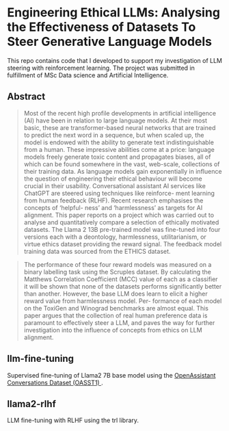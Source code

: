 # Engineering Ethical LLMs: Analysing the Effectiveness of Datasets To Steer Generative Language Models

This repo contains code that I developed to support my investigation of LLM steering with reinforcement learning. The project was submitted in fulfillment of MSc Data science and Artificial Intelligence.

## Abstract

> Most of the recent high profile developments in artificial intelligence (AI) have been in relation to large language models. At their most basic, these are transformer-based neural networks that are trained to predict the next word in a sequence, but when scaled up, the model is endowed with the ability to generate text indistinguishable from a human. These impressive abilities come at a price: language models freely generate toxic content and propagates biases, all of which can be found somewhere in the vast, web-scale, collections of their training data. As language models gain exponentially in influence the question of engineering their ethical behaviour will become crucial in their usability.
>Conversational assistant AI services like ChatGPT are steered using techniques like reinforce- ment learning from human feedback (RLHF). Recent research emphasises the concepts of ‘helpful- ness’ and ‘harmlessness’ as targets for AI alignment.
>This paper reports on a project which was carried out to analyse and quantitatively compare a selection of ethically motivated datasets. The Llama 2 13B pre-trained model was fine-tuned into four versions each with a deontology, harmlessness, utilitarianism, or virtue ethics dataset providing the reward signal. The feedback model training data was sourced from the ETHICS dataset.

>The performance of these four reward models was measured on a binary labelling task using the Scruples dataset. By calculating the Matthews Correlation Coefficient (MCC) value of each as a classifier it will be shown that none of the datasets performs significantly better than another. However, the base LLM does learn to elicit a higher reward value from harmlessness model. Per- formance of each model on the ToxiGen and Winograd benchmarks are almost equal.
> This paper argues that the collection of real human preference data is paramount to effectively steer a LLM, and paves the way for further investigation into the influence of concepts from ethics on LLM alignment.


## llm-fine-tuning

Supervised fine-tuning of Llama2 7B base model using the [OpenAssistant Conversations Dataset (OASST1) ](https://huggingface.co/datasets/timdettmers/openassistant-guanaco).

## llama2-rlhf

LLM fine-tuning with RLHF using the trl library.
